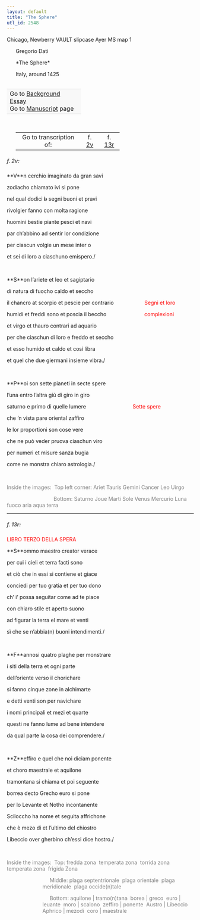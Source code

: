 ```yaml
---
layout: default
title: "The Sphere"
utl_id: 2548
---
```


<p>Chicago, Newberry VAULT slipcase Ayer MS map 1</p>
<p style="margin-left:.25in;">Gregorio Dati</p>
<p style="margin-left:.25in;">*The Sphere*</p>
<p style="margin-left:.25in;">Italy, around 1425</p>
<p style="font-size: 0.1em;"> </p>
<table border="0.5" cellpadding="1" cellspacing="1" style="width: 200px; background-color:#F8F8F8;"><tbody style="border-color:#ccc"><tr style="border-color:#ccc"><td>Go to <a href="{{ site.baseurl }}/essay/004" target="_blank">Background Essay</a><br />
			Go to <a href="{{ site.baseurl }}/www/record.html?id=004" target="_blank">Manuscript</a> page</td>
</tr></tbody></table><p> </p>

<table border="0.5" cellpadding="1" cellspacing="1" style="width: 280px; margin-left: 0.25in;"><tbody><tr style="border-color:#B3B6B7"><td style="text-align:center">Go to transcription of:</td>
<td style="text-align:center">f. <a href="#1">2v</a></td>
<td style="text-align:center">f. <a href="#2">13r</a></td>
</tr></tbody></table>
<h5 id="1" style="color:#555;">f. 2v:</h5>
<p>**V**n cerchio imaginato da gran savi</p>
<p>zodiacho chiamato ivi si pone</p>
<p>nel qual dodici <s>b</s> segni buoni et pravi</p>
<p>rivolgier fanno con molta ragione</p>
<p>huomini bestie piante pesci et navi</p>
<p>par ch’abbino ad sentir lor condizione</p>
<p>per ciascun volgie un mese inter o</p>
<p>et sei di loro a ciaschuno emispero./</p>
<p>                                              </p>
<p>**S**on l’ariete et leo et sagiptario</p>
<p>di natura di fuocho caldo et seccho</p>
<p>il chancro at scorpio et pescie per contrario                     <hi style="color:red;">Segni et loro</hi></p>
<p>humidi et freddi sono et poscia il beccho                          <hi style="color:red;">complexioni</hi></p>
<p>et virgo et thauro contrari ad aquario</p>
<p>per che ciaschun di loro e freddo et seccho</p>
<p>et esso humido et caldo et così libra</p>
<p>et quel che due giermani insieme vibra./</p>
<p> </p>
<p>**P**oi son sette pianeti in secte spere</p>
<p>l’una entro l’altra giù di giro in giro</p>
<p>saturno e primo di quelle lumere                                <hi style="color:red;">Sette spere</hi></p>
<p>che ’n vista pare oriental zaffiro</p>
<p>le lor proportioni son cose vere</p>
<p>che ne può veder pruova ciaschun viro</p>
<p>per numeri et misure sanza bugia</p>
<p>come ne monstra chiaro astrologia./</p>
<p> </p>
<p style="color:grey;">Inside the images:  Top left corner: Ariet Tauris Gemini Cancer Leo Uirgo</p>
<p style="color:grey;">                                Bottom: Saturno Joue Marti Sole Venus Mercurio Luna fuoco aria aqua terra</p>

<hr /><h5 id="2" style="color:#555;">f. 13r:</h5>
<p style="color:red;">LIBRO TERZO DELLA SPERA</p>
<p>**S**ommo maestro creator verace</p>
<p>per cui i cieli et terra facti sono</p>
<p>et ciò che in essi si contiene et giace</p>
<p>conciedi per tuo gratia et per tuo dono</p>
<p>ch’ i’ possa seguitar come ad te piace</p>
<p>con chiaro stile et aperto suono</p>
<p>ad figurar la terra el mare et venti</p>
<p>sì che se n’abbia(n) buoni intendimenti./</p>
<p> </p>
<p>**F**annosi quatro plaghe per monstrare</p>
<p>i siti della terra et ogni parte</p>
<p>dell’oriente verso il chorichare</p>
<p>si fanno cinque zone in alchimarte</p>
<p>e detti venti son per navichare</p>
<p>i nomi principali et mezi et quarte</p>
<p>questi ne fanno lume ad bene intendere</p>
<p>da qual parte la cosa dei comprendere./</p>
<p> </p>
<p>**Z**effiro e quel che noi diciam ponente</p>
<p>et choro maestrale et aquilone</p>
<p>tramontana si chiama et poi seguente</p>
<p>borrea decto Grecho euro si pone</p>
<p>per lo Levante et Notho incontanente</p>
<p>Sciloccho ha nome et seguita affrichone</p>
<p>che è mezo di et l’ultimo del chiostro</p>
<p>Libeccio over gherbino ch’essi dice hostro./</p>
<p> </p>
<p style="color:grey;">Inside the images:  Top: fredda zona  temperata zona  torrida zona  temperata zona  frigida Zona</p>
<p style="margin-left:1.0in; color:grey;">     Middle: plaga septentrionale  plaga orientale  plaga meridionale  plaga occide(n)tale</p>
<p style="margin-left:1.0in; color:grey;">     Bottom: aquilone | tramo(n)tana  borea | greco  euro | leuante  moro | scalono  zeffiro | ponente  Austro | Libeccio  Aphrico | mezodi  coro | maestrale</p>
